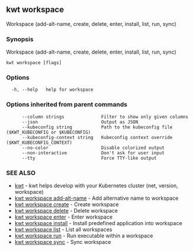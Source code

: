 ## kwt workspace

Workspace (add-alt-name, create, delete, enter, install, list, run, sync)

### Synopsis

Workspace (add-alt-name, create, delete, enter, install, list, run, sync)

```
kwt workspace [flags]
```

### Options

```
  -h, --help   help for workspace
```

### Options inherited from parent commands

```
      --column strings              Filter to show only given columns
      --json                        Output as JSON
      --kubeconfig string           Path to the kubeconfig file ($KWT_KUBECONFIG or $KUBECONFIG)
      --kubeconfig-context string   Kubeconfig context override ($KWT_KUBECONFIG_CONTEXT)
      --no-color                    Disable colorized output
      --non-interactive             Don't ask for user input
      --tty                         Force TTY-like output
```

### SEE ALSO

* [kwt](kwt.md)	 - kwt helps develop with your Kubernetes cluster (net, version, workspace)
* [kwt workspace add-alt-name](kwt_workspace_add-alt-name.md)	 - Add alternative name to workspace
* [kwt workspace create](kwt_workspace_create.md)	 - Create workspace
* [kwt workspace delete](kwt_workspace_delete.md)	 - Delete workspace
* [kwt workspace enter](kwt_workspace_enter.md)	 - Enter workspace
* [kwt workspace install](kwt_workspace_install.md)	 - Install predefined application into workspace
* [kwt workspace list](kwt_workspace_list.md)	 - List all workspaces
* [kwt workspace run](kwt_workspace_run.md)	 - Run executable within a workspace
* [kwt workspace sync](kwt_workspace_sync.md)	 - Sync workspace

